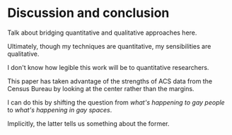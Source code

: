 ---
---

# Discussion and conclusion

Talk about bridging quantitative and qualitative approaches here.

Ultimately, though my techniques are quantitative, my sensibilities are qualitative.

I don't know how legible this work will be to quantitative researchers.

This paper has taken advantage of the strengths of ACS data from the Census Bureau by looking at the center rather than the margins.

I can do this by shifting the question from *what's happening to gay people* to *what's happening in gay spaces*.

Implicitly, the latter tells us something about the former.

